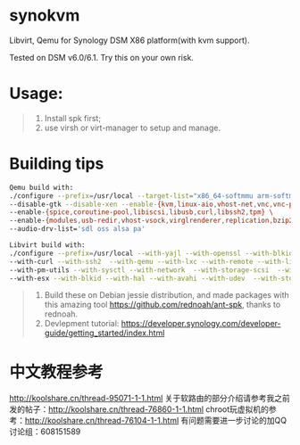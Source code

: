 # synokvm
Libvirt, Qemu for Synology DSM X86 platform(with kvm support).

Tested on DSM v6.0/6.1. Try this on your own risk.

# Usage:
> 1. Install spk first;
> 2. use virsh or virt-manager to setup and manage.

# Building tips
```bash
Qemu build with:
./configure --prefix=/usr/local --target-list="x86_64-softmmu arm-softmmu" \
--disable-gtk --disable-xen --enable-{kvm,linux-aio,vhost-net,vnc,vnc-png,vnc-jpeg,guest-agent} \
--enable-{spice,coroutine-pool,libiscsi,libusb,curl,libssh2,tpm} \
--enable-{modules,usb-redir,vhost-vsock,virglrenderer,replication,bzip2,rbd,attr,virtfs,vnc-sasl,tcmalloc,jemalloc,lzo} \
--audio-drv-list='sdl oss alsa pa'


```

```bash
Libvirt build with: 
./configure --prefix=/usr/local --with-yajl --with-openssl --with-blkid \
--with-curl --with-ssh2  --with-qemu --with-lxc --with-remote --with-libvirtd \
--with-pm-utils --with-sysctl --with-network  --with-storage-scsi  --with-virtualport \
--with-esx --with-blkid --with-hal --with-avahi --with-udev  --with-storage-iscsi

```

> 1. Build these on Debian jessie distribution, 
     and made packages with this amazing tool https://github.com/rednoah/ant-spk, thanks to rednoah.
> 2. Devlepment tutorial: https://developer.synology.com/developer-guide/getting_started/index.html
    
# 中文教程参考 
  http://koolshare.cn/thread-95071-1-1.html
  关于软路由的部分介绍请参考我之前发的帖子：http://koolshare.cn/thread-76860-1-1.html
  chroot玩虚拟机的参考：http://koolshare.cn/thread-76104-1-1.html
  有问题需要进一步讨论的加QQ讨论组：608151589
